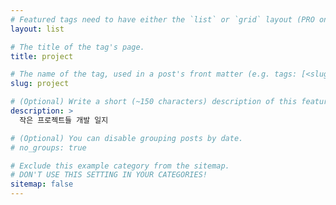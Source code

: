 ```yaml
---
# Featured tags need to have either the `list` or `grid` layout (PRO only).
layout: list

# The title of the tag's page.
title: project

# The name of the tag, used in a post's front matter (e.g. tags: [<slug>]).
slug: project

# (Optional) Write a short (~150 characters) description of this featured tag.
description: >
  작은 프로젝트들 개발 일지

# (Optional) You can disable grouping posts by date.
# no_groups: true

# Exclude this example category from the sitemap.
# DON'T USE THIS SETTING IN YOUR CATEGORIES!
sitemap: false
---
```

